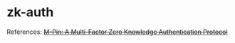 # zk-auth


References:
~~[M-Pin: A Multi-Factor Zero Knowledge Authentication Protocol](https://miracl.com/blog/m-pin-a-multi-factor-zero-knowledge-authentication-protocol/)~~

